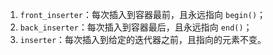 1. `front_inserter`：每次插入到容器最前，且永远指向 `begin()`；
2. `back_inserter`：每次插入到容器最后，且永远指向 `end()`；
3. `inserter`：每次插入到给定的迭代器之前，且指向的元素不变。
